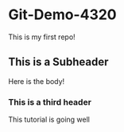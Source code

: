 # Git-Demo-4320

This is my first repo!

## This is a Subheader
Here is the body!


### This is a third header
This tutorial is going well